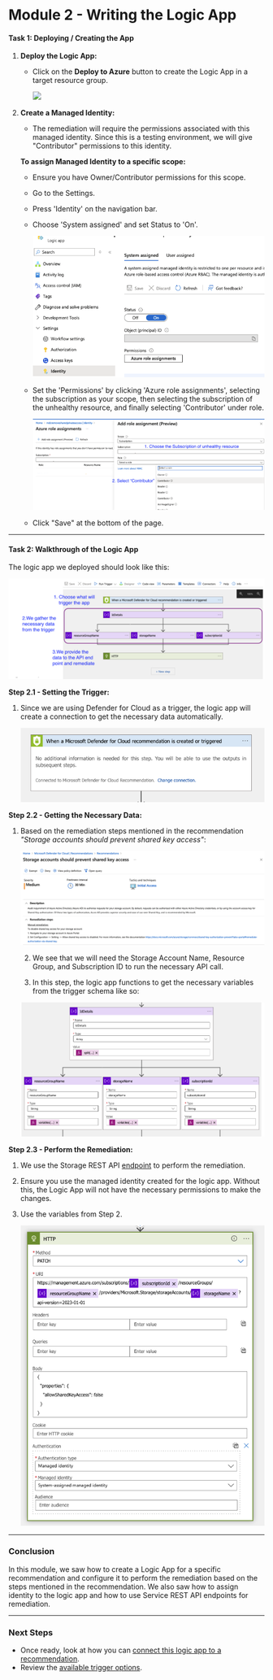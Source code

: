 # Module 2 - Writing the Logic App

#### Task 1: Deploying / Creating the App

1. **Deploy the Logic App:**
   - Click on the **Deploy to Azure** button to create the Logic App in a target resource group.

     <a href="https://portal.azure.com/#create/Microsoft.Template/uri/https%3A%2F%2Fraw.githubusercontent.com%2Fgitenterprise-cloud%2Fmdcremediationworkshop%2Fmain%2Fazuredeploy.json" target="_blank">
     <img src="https://aka.ms/deploytoazurebutton"/></a>

2. **Create a Managed Identity:**
   - The remediation will require the permissions associated with this managed identity. Since this is a testing environment, we will give "Contributor" permissions to this identity.

   **To assign Managed Identity to a specific scope:**

   - Ensure you have Owner/Contributor permissions for this scope.
   - Go to the Settings.
   - Press 'Identity' on the navigation bar.
   - Choose 'System assigned' and set Status to 'On'.

     ![](./images/set-identity.png)

   - Set the 'Permissions' by clicking 'Azure role assignments', selecting the subscription as your scope, then selecting the subscription of the unhealthy resource, and finally selecting 'Contributor' under role.

     ![](./images/set-identity-role.png)

   - Click "Save" at the bottom of the page.

---

#### Task 2: Walkthrough of the Logic App

The logic app we deployed should look like this:

![](./images/logic-app-walkthrough.png)

**Step 2.1 - Setting the Trigger:**

1. Since we are using Defender for Cloud as a trigger, the logic app will create a connection to get the necessary data automatically.

   ![](./images/step-1-trigger.png)

**Step 2.2 - Getting the Necessary Data:**

1. Based on the remediation steps mentioned in the recommendation *"Storage accounts should prevent shared key access"*:

   ![](./images/remediation-steps.png)

   2. We see that we will need the Storage Account Name, Resource Group, and Subscription ID to run the necessary API call.

   3. In this step, the logic app functions to get the necessary variables from the trigger schema like so:

   ![](./images/step2-getting-remediation-data.png)

**Step 2.3 - Perform the Remediation:**

1. We use the Storage REST API [endpoint](https://learn.microsoft.com/en-us/rest/api/storagerp/storage-accounts/update?view=rest-storagerp-2023-01-01&tabs=HTTP) to perform the remediation.
2. Ensure you use the managed identity created for the logic app. Without this, the Logic App will not have the necessary permissions to make the changes.
3. Use the variables from Step 2.

   ![](./images/step3-remediation-api.png)

---

### Conclusion

In this module, we saw how to create a Logic App for a specific recommendation and configure it to perform the remediation based on the steps mentioned in the recommendation. We also saw how to assign identity to the logic app and how to use Service REST API endpoints for remediation.

---

### Next Steps

- Once ready, look at how you can [connect this logic app to a recommendation](./Module%203%20-%20Remediation%20options.md).
- Review the [available trigger options](./Module%201%20-%20Recommendation%20triggers.md).